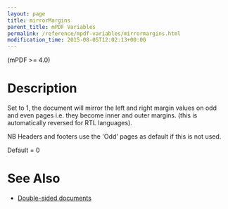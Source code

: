 ```yaml
---
layout: page
title: mirrorMargins
parent_title: mPDF Variables
permalink: /reference/mpdf-variables/mirrormargins.html
modification_time: 2015-08-05T12:02:13+00:00
---
```


<p>(mPDF &gt;= 4.0)</p>

# Description

<p>Set to 1, the document will mirror the left and right margin values on odd and even pages i.e. they become inner and outer margins. (this is automatically reversed for RTL languages).

NB Headers and footers use the 'Odd' pages as default if this is not used.

Default = 0</p>

# See Also

<ul>
<li class="manual_boxlist"><a href="http://uk3.php.net/manual/en/function.explode.php"> </a><a href="{{ "/paging/double-sided-documents.html" | prepend: site.baseurl }}">Double-sided documents</a> </li>
</ul>

